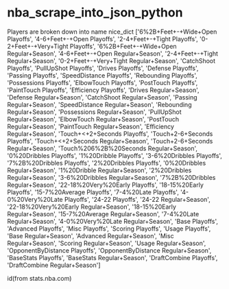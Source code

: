 # nba_scrape_into_json_python
Players are broken down into
name
nice_dict
  ['6%2B+Feet+-+Wide+Open Playoffs', '4-6+Feet+-+Open Playoffs', '2-4+Feet+-+Tight Playoffs', '0-2+Feet+-+Very+Tight Playoffs', '6%2B+Feet+-+Wide+Open Regular+Season', '4-6+Feet+-+Open Regular+Season', '2-4+Feet+-+Tight Regular+Season', '0-2+Feet+-+Very+Tight Regular+Season', 'CatchShoot Playoffs', 'PullUpShot Playoffs', 'Drives Playoffs', 'Defense Playoffs', 'Passing Playoffs', 'SpeedDistance Playoffs', 'Rebounding Playoffs', 'Possessions Playoffs', 'ElbowTouch Playoffs', 'PostTouch Playoffs', 'PaintTouch Playoffs', 'Efficiency Playoffs', 'Drives Regular+Season', 'Defense Regular+Season', 'CatchShoot Regular+Season', 'Passing Regular+Season', 'SpeedDistance Regular+Season', 'Rebounding Regular+Season', 'Possessions Regular+Season', 'PullUpShot Regular+Season', 'ElbowTouch Regular+Season', 'PostTouch Regular+Season', 'PaintTouch Regular+Season', 'Efficiency Regular+Season', 'Touch+<+2+Seconds Playoffs', 'Touch+2-6+Seconds Playoffs', 'Touch+<+2+Seconds Regular+Season', 'Touch+2-6+Seconds Regular+Season', 'Touch%206%2B%20Seconds Regular+Season', '0%20Dribbles Playoffs', '1%20Dribble Playoffs', '3-6%20Dribbles Playoffs', '7%2B%20Dribbles Playoffs', '2%20Dribbles Playoffs', '0%20Dribbles Regular+Season', '1%20Dribble Regular+Season', '2%20Dribbles Regular+Season', '3-6%20Dribbles Regular+Season', '7%2B%20Dribbles Regular+Season', '22-18%20Very%20Early Playoffs', '18-15%20Early Playoffs', '15-7%20Average Playoffs', '7-4%20Late Playoffs', '4-0%20Very%20Late Playoffs', '24-22 Playoffs', '24-22 Regular+Season', '22-18%20Very%20Early Regular+Season', '18-15%20Early Regular+Season', '15-7%20Average Regular+Season', '7-4%20Late Regular+Season', '4-0%20Very%20Late Regular+Season', 'Base Playoffs', 'Advanced Playoffs', 'Misc Playoffs', 'Scoring Playoffs', 'Usage Playoffs', 'Base Regular+Season', 'Advanced Regular+Season', 'Misc Regular+Season', 'Scoring Regular+Season', 'Usage Regular+Season', 'OpponentByDistance Playoffs', 'OpponentByDistance Regular+Season', 'BaseStats Playoffs', 'BaseStats Regular+Season', 'DraftCombine Playoffs', 'DraftCombine Regular+Season']
  
id(from stats.nba.com)
